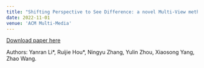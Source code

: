 ```yaml
---
title: "Shifting Perspective to See Difference: a novel Multi-View method for skeleton based action recognition"
date: 2022-11-01
venue: 'ACM Multi-Media'
---
```


[Download paper here](https://dl.acm.org/doi/pdf/10.1145/3503161.3548210?casa_token=bRr_GIA6TfAAAAAA:uTZEGzYM4JUquwg9VVO_SvzOgp1EaX7n0YSK0qrS69kszschZl-fPaLc3UFK7QDWy-4NQakPFM7x)

Authors: Yanran Li*, Ruijie Hou*, Ningyu Zhang, Yulin Zhou, Xiaosong Yang, Zhao Wang. 